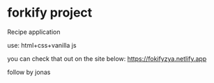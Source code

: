 # forkify project

Recipe application

use: html+css+vanilla js

you can check that out on the site below: 
https://fokifyzya.netlify.app

follow by jonas


